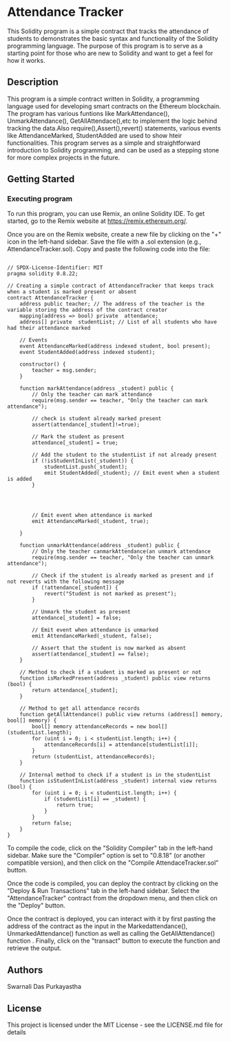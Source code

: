 # Attendance Tracker

This Solidity program is a simple contract that tracks the attendance of students to demonstrates the basic syntax and functionality of the Solidity programming language. The purpose of this program is to serve as a starting point for those who are new to Solidity and want to get a feel for how it works.

## Description

This program is a simple contract written in Solidity, a programming language used for developing smart contracts on the Ethereum blockchain. The program has various funtions like MarkAttendance(), UnmarkAttendance(), GetAllAttendace(),etc to implement the logic behind tracking the data.Also require(),Assert(),revert() statements, various events like AttendanceMarked, StudentAdded are used to show hteir functionalities. This program serves as a simple and straightforward introduction to Solidity programming, and can be used as a stepping stone for more complex projects in the future.

## Getting Started

### Executing program

To run this program, you can use Remix, an online Solidity IDE. To get started, go to the Remix website at https://remix.ethereum.org/.

Once you are on the Remix website, create a new file by clicking on the "+" icon in the left-hand sidebar. Save the file with a .sol extension (e.g., AttendanceTracker.sol). Copy and paste the following code into the file:


``` solidity

// SPDX-License-Identifier: MIT
pragma solidity 0.8.22;

// Creating a simple contract of AttendanceTracker that keeps track when a student is marked present or absent
contract AttendanceTracker {
    address public teacher; // The address of the teacher is the variable storing the address of the contract creator
    mapping(address => bool) private  attendance;
    address[] private  studentList; // List of all students who have had their attendance marked

    // Events
    event AttendanceMarked(address indexed student, bool present);
    event StudentAdded(address indexed student);

    constructor() {
        teacher = msg.sender;
    }

    function markAttendance(address _student) public {
        // Only the teacher can mark attendance
        require(msg.sender == teacher, "Only the teacher can mark attendance");

        // check is student already marked present
        assert(attendance[_student]!=true);

        // Mark the student as present
        attendance[_student] = true;

        // Add the student to the studentList if not already present
        if (!isStudentInList(_student)) {
            studentList.push(_student);
            emit StudentAdded(_student); // Emit event when a student is added
        }


        

        // Emit event when attendance is marked
        emit AttendanceMarked(_student, true);
        
    }

    function unmarkAttendance(address _student) public {
        // Only the teacher canmarkAttendance(an unmark attendance
        require(msg.sender == teacher, "Only the teacher can unmark attendance");

        // Check if the student is already marked as present and if not reverts with the following message 
        if (!attendance[_student]) {
            revert("Student is not marked as present");
        }

        // Unmark the student as present
        attendance[_student] = false;

        // Emit event when attendance is unmarked
        emit AttendanceMarked(_student, false);

        // Assert that the student is now marked as absent
        assert(attendance[_student] == false);
    }

    // Method to check if a student is marked as present or not
    function isMarkedPresent(address _student) public view returns (bool) {
        return attendance[_student];
    }

    // Method to get all attendance records
    function getAllAttendance() public view returns (address[] memory, bool[] memory) {
        bool[] memory attendanceRecords = new bool[](studentList.length);
        for (uint i = 0; i < studentList.length; i++) {
            attendanceRecords[i] = attendance[studentList[i]];
        }
        return (studentList, attendanceRecords);
    }

    // Internal method to check if a student is in the studentList
    function isStudentInList(address _student) internal view returns (bool) {
        for (uint i = 0; i < studentList.length; i++) {
            if (studentList[i] == _student) {
                return true;
            }
        }
        return false;
    }
}

```

To compile the code, click on the "Solidity Compiler" tab in the left-hand sidebar. Make sure the "Compiler" option is set to "0.8.18" (or another compatible version), and then click on the "Compile AttendaceTracker.sol" button.

Once the code is compiled, you can deploy the contract by clicking on the "Deploy & Run Transactions" tab in the left-hand sidebar. Select the "AttendanceTracker" contract from the dropdown menu, and then click on the "Deploy" button.

Once the contract is deployed, you can interact with it by first pasting the address of the contract as the input in the Markedattendance(), UnmarkedAttendance() function as well as calling the GetAllAttendance() function .  Finally, click on the "transact" button to execute the function and retrieve the output.

## Authors

Swarnali Das Purkayastha  


## License

This project is licensed under the MIT License - see the LICENSE.md file for details
